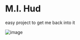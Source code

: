 # M.I. Hud
easy project to get me back into it

![image](https://github.com/MIAgimir/mi_hud/assets/116332087/633d8c74-6b7e-4a58-9f06-1fdee5e2c1c9)

